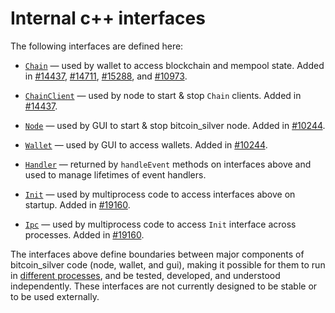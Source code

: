 # Internal c++ interfaces

The following interfaces are defined here:

* [`Chain`](chain.h) — used by wallet to access blockchain and mempool state. Added in [#14437](https://github.com/bitcoin_silver/bitcoin_silver/pull/14437), [#14711](https://github.com/bitcoin_silver/bitcoin_silver/pull/14711), [#15288](https://github.com/bitcoin_silver/bitcoin_silver/pull/15288), and [#10973](https://github.com/bitcoin_silver/bitcoin_silver/pull/10973).

* [`ChainClient`](chain.h) — used by node to start & stop `Chain` clients. Added in [#14437](https://github.com/bitcoin_silver/bitcoin_silver/pull/14437).

* [`Node`](node.h) — used by GUI to start & stop bitcoin_silver node. Added in [#10244](https://github.com/bitcoin_silver/bitcoin_silver/pull/10244).

* [`Wallet`](wallet.h) — used by GUI to access wallets. Added in [#10244](https://github.com/bitcoin_silver/bitcoin_silver/pull/10244).

* [`Handler`](handler.h) — returned by `handleEvent` methods on interfaces above and used to manage lifetimes of event handlers.

* [`Init`](init.h) — used by multiprocess code to access interfaces above on startup. Added in [#19160](https://github.com/bitcoin_silver/bitcoin_silver/pull/19160).

* [`Ipc`](ipc.h) — used by multiprocess code to access `Init` interface across processes. Added in [#19160](https://github.com/bitcoin_silver/bitcoin_silver/pull/19160).

The interfaces above define boundaries between major components of bitcoin_silver code (node, wallet, and gui), making it possible for them to run in [different processes](../../doc/multiprocess.md), and be tested, developed, and understood independently. These interfaces are not currently designed to be stable or to be used externally.
